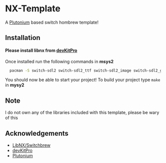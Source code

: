 
# NX-Template

A [Plutonium](https://github.com/XorTroll/Plutonium) based switch hombrew template!




## Installation

#### Please install libnx from [devKitPro](https://devkitpro.org/wiki/Getting_Started)

Once installed run the following commands in **msys2**
```bash
  pacman -S switch-sdl2 switch-sdl2_ttf switch-sdl2_image switch-sdl2_gfx switch-sdl2_mixer switch-mesa switch-glad switch-glm switch-libdrm_nouveau switch-libwebp switch-libpng switch-freetype switch-bzip2 switch-libjpeg-turbo switch-opusfile switch-libopus
```

You should now be able to start your project! To build your project type `make` in **mysy2**
    
## Note

I do not own any of the libraries included with this template, please be wary of this




## Acknowledgements

 - [LibNX/Switchbrew](https://github.com/switchbrew/libnx)
 - [devKitPro](https://devkitpro.org/)
 - [Plutonium](https://github.com/XorTroll/Plutonium)

